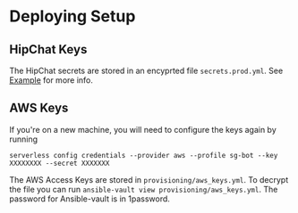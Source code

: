 # Deploying Setup

## HipChat Keys

The HipChat secrets are stored in an encyprted file `secrets.prod.yml`. See [Example](https://github.com/serverless/examples/tree/master/aws-node-env-variables-encrypted-in-a-file) for more info.

## AWS Keys

If you're on a new machine, you will need to configure the keys again by running

```
serverless config credentials --provider aws --profile sg-bot --key XXXXXXXX --secret XXXXXXX
```

The AWS Access Keys are stored in `provisioning/aws_keys.yml`. To decrypt the file you can run `ansible-vault view provisioning/aws_keys.yml`. The password for Ansible-vault is in 1password.
